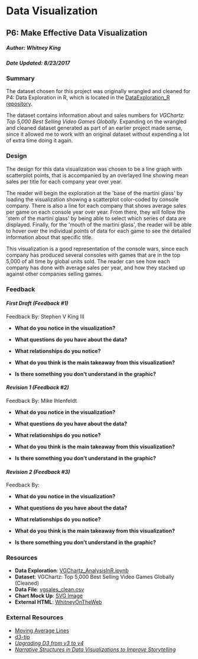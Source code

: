 # Data Visualization
## P6: Make Effective Data Visualization
##### Author: Whitney King
##### Date Updated: 8/23/2017 

### Summary

The dataset chosen for this project was originally wrangled and cleaned for P4: Data Exploration in R, which is located in the [DataExploration_R repository](https://github.com/WhitneyOnTheWeb/DataExploration_R). 

The dataset contains information about and sales numbers for *VGChartz: Top 5,000 Best Selling Video Games Globally*. Expanding on the wrangled and cleaned dataset generated as part of an earlier project made sense, since it allowed me to work with an original dataset without expending a lot of extra time doing it again.

### Design

The design for this data visualization was chosen to be a line graph with scatterplot points, that is accompanied by an overlayed line showing mean sales per title for each company year over year. 

The reader will begin the exploration at the 'base of the martini glass' by loading the visualization showing a scatterplot color-coded by console company. There is also a line for each company that shows average sales per game on each console year over year. From there, they will follow the 'stem of the martini glass' by being able to select which series of data are displayed. Finally, for the 'mouth of the martini glass', the reader will be able to hover over the individual points of data for each game to see the detailed information about that specific title.

This visualization is a good representation of the console wars, since each company has produced several consoles with games that are in the top 5,000 of all time by global units sold. The reader can see how each company has done with average sales per year, and how they stacked up against other companies selling games.

### Feedback

#### *First Draft (Feedback #1)*

Feedback By:  Stephen V King III

- **What do you notice in the visualization?**

- **What questions do you have about the data?**

- **What relationships do you notice?**

- **What do you think is the main takeaway from this visualization?**

- **Is there something you don’t understand in the graphic?**


#### *Revision 1 (Feedback #2)*

Feedback By:  Mike Ihlenfeldt

- **What do you notice in the visualization?**

- **What questions do you have about the data?**

- **What relationships do you notice?**

- **What do you think is the main takeaway from this visualization?**

- **Is there something you don’t understand in the graphic?**


#### *Revision 2 (Feedback #3)*

Feedback By:  

- **What do you notice in the visualization?**

- **What questions do you have about the data?**

- **What relationships do you notice?**

- **What do you think is the main takeaway from this visualization?**

- **Is there something you don’t understand in the graphic?**


### Resources

- **Data Exploration**:  [VGChartz_AnalysisInR.ipynb](https://github.com/WhitneyOnTheWeb/DataExploration_R/blob/master/VGCharts_AnalysisInR.ipynb)
- **Dataset**: VGChartz: Top 5,000 Best Selling Video Games Globally (Cleaned)
- **Data File**:  [vgsales_clean.csv](https://github.com/WhitneyOnTheWeb/DataExploration_R/blob/master/vgsales_clean.csv)
- **Chart Mock Up**: [SVG Image](https://github.com/WhitneyOnTheWeb/DataVisualization/blob/master/mockup.svg)
- **External HTML**: [WhitneyOnTheWeb](http://whitneyontheweb.com/data_vis/index.html)

### External Resources

- [Moving Average Lines](https://bl.ocks.org/larsenmtl/e3b8b7c2ca4787f77d78f58d41c3da91)
- [d3-tip](https://github.com/Caged/d3-tip)
- [*Upgrading D3 from v3 to v4*](https://keithpblog.wordpress.com/2016/07/31/upgrading-d3-from-v3-to-v4/)
- [*Narrative Structures in Data Visualizations to Improve Storytelling*](http://mastersofmedia.hum.uva.nl/blog/2011/05/03/narrative-structures-in-data-visualizations-to-improve-storytelling/)